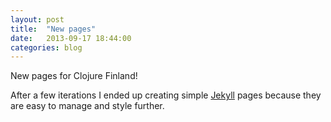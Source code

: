 ```yaml
---
layout: post
title:  "New pages"
date:   2013-09-17 18:44:00
categories: blog
---
```


New pages for Clojure Finland!

After a few iterations I ended up creating simple [Jekyll][jekyll] pages because they are easy to manage and style further.

[jekyll]: http://jekyllrb.com
